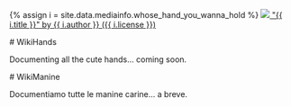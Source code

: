 {% assign i = site.data.mediainfo.whose_hand_you_wanna_hold %}
<a href="{{ i.source }}">
    <img src="/WikiHands-Media/{{ i.i }}"/>
    "{{ i.title }}" by {{ i.author }} ({{ i.license }})
</a>

<div markdown=1 lang=en>
# WikiHands

Documenting all the cute hands... coming soon.
</div>


<div markdown=1 lang=it>
# WikiManine

Documentiamo tutte le manine carine... a breve.
</div>
